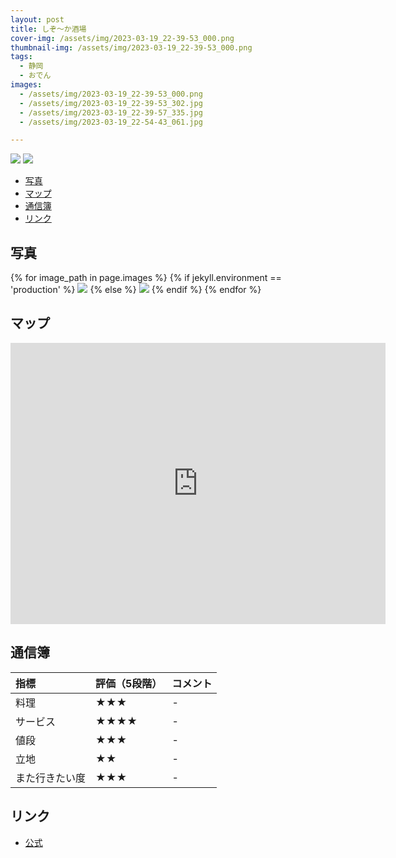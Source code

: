 ```yaml
---
layout: post
title: しぞ～か酒場
cover-img: /assets/img/2023-03-19_22-39-53_000.png
thumbnail-img: /assets/img/2023-03-19_22-39-53_000.png
tags:
  - 静岡
  - おでん
images:  
  - /assets/img/2023-03-19_22-39-53_000.png
  - /assets/img/2023-03-19_22-39-53_302.jpg
  - /assets/img/2023-03-19_22-39-57_335.jpg
  - /assets/img/2023-03-19_22-54-43_061.jpg

---
```


![](./img/2023-03-19-しぞ～か酒場_2023-04-30-11-10-48.png)
![](./img/2023-03-19-しぞ～か酒場_2023-04-30-11-08-46.png)

<!-- TOC -->

- [写真](#写真)
- [マップ](#マップ)
- [通信簿](#通信簿)
- [リンク](#リンク)

<!-- /TOC -->

## 写真

{% for image_path in page.images %}
{% if jekyll.environment == 'production' %}
<img src="https://raw.githubusercontent.com/taira1117/fukuyama_izakaya/master/{{ image_path }}">
{% else %}
<img src="{{ image_path }}">
{% endif %}
{% endfor %}

## マップ

<iframe src="https://www.google.com/maps/embed?pb=!1m18!1m12!1m3!1d3269.379389645805!2d138.3801224771386!3d34.97216056859672!2m3!1f0!2f0!3f0!3m2!1i1024!2i768!4f13.1!3m3!1m2!1s0x601a49f5c6c9de3f%3A0xad9a79ec113b8fcb!2z44GX44Ge44O844GL6YWS5aC0!5e0!3m2!1sja!2sjp!4v1682820602287!5m2!1sja!2sjp" width="600" height="450" style="border:0;" allowfullscreen="" loading="lazy" referrerpolicy="no-referrer-when-downgrade"></iframe>

## 通信簿

| 指標 | 評価（5段階） | コメント |
| :------ |:--- | :--- |
| 料理 | ★★★ | - |
| サービス | ★★★★ | - |
| 値段 | ★★★ | - |
| 立地 | ★★ | - |
| また行きたい度 | ★★★ | - |

## リンク

- [公式](https://shizuoka-sakaba.owst.jp/)